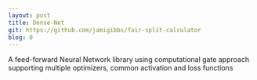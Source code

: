 ```yaml
---
layout: post
title: Dense-Net 
git: https://github.com/jamigibbs/fair-split-calculator
blog: 0
---
```


A feed-forward Neural Network library using computational gate approach supporting multiple optimizers, common activation and loss functions
